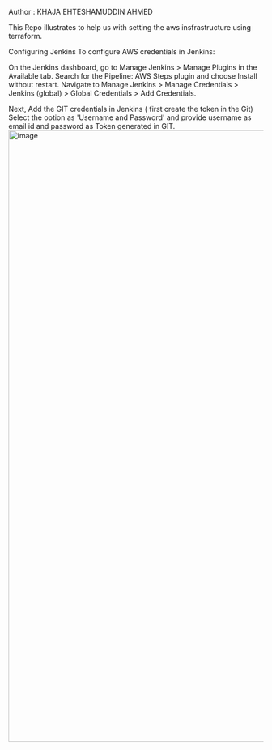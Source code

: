 
Author : KHAJA EHTESHAMUDDIN AHMED

This Repo illustrates to help us with setting the aws insfrastructure using terraform.



Configuring Jenkins
To configure AWS credentials in Jenkins:

On the Jenkins dashboard, go to Manage Jenkins > Manage Plugins in the Available tab. Search for the Pipeline: AWS Steps plugin and choose Install without restart.
Navigate to Manage Jenkins > Manage Credentials > Jenkins (global) > Global Credentials > Add Credentials.

Next, Add the GIT credentials in Jenkins ( first create the token in the Git)
Select the option as 'Username and Password' and provide username as email id and password as Token generated in GIT.
<img width="1208" alt="image" src="https://github.com/ehteshamkhaja/ec2-instance-creation-using-terraform/assets/27899831/a5a2a562-da21-47fb-998b-962d1d6b3159">

